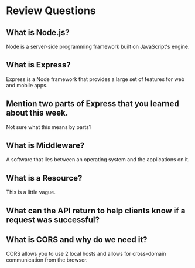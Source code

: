 # Review Questions

## What is Node.js?
Node is a server-side programming framework built on JavaScript's engine.

## What is Express?
Express is a Node framework that provides a large set of features for web and mobile apps.

## Mention two parts of Express that you learned about this week.
Not sure what this means by parts?

## What is Middleware?
A software that lies between an operating system and the applications on it.

## What is a Resource?
This is a little vague.
## What can the API return to help clients know if a request was successful?
<!-- 
## How can we partition our application into sub-applications? -->

## What is CORS and why do we need it?
CORS allows you to use 2 local hosts and allows for cross-domain communication from the browser.